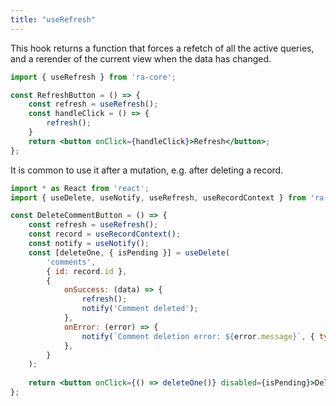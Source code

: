```yaml
---
title: "useRefresh"
---
```


This hook returns a function that forces a refetch of all the active queries, and a rerender of the current view when the data has changed.

```jsx
import { useRefresh } from 'ra-core';

const RefreshButton = () => {
    const refresh = useRefresh();
    const handleClick = () => {
        refresh();
    }
    return <button onClick={handleClick}>Refresh</button>;
};
```

It is common to use it after a mutation, e.g. after deleting a record. 

```jsx
import * as React from 'react';
import { useDelete, useNotify, useRefresh, useRecordContext } from 'ra-core';

const DeleteCommentButton = () => {
    const refresh = useRefresh();
    const record = useRecordContext();
    const notify = useNotify();
    const [deleteOne, { isPending }] = useDelete(
        'comments',
        { id: record.id },
        {
            onSuccess: (data) => {
                refresh();
                notify('Comment deleted');
            },
            onError: (error) => {
                notify(`Comment deletion error: ${error.message}`, { type: 'error' });
            },
        }
    );
    
    return <button onClick={() => deleteOne()} disabled={isPending}>Delete</button>;
};
```
